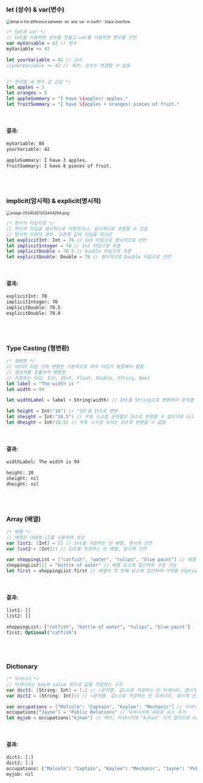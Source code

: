 ### let (상수) & var(변수)

<img src="https://i.stack.imgur.com/js8g1.png" alt="What is the difference between `let` and `var` in Swift? - Stack Overflow" style="zoom:67%;" />

<br/>

```swift
/* let와 var */
// let을 사용하면 상수를 만들고 var를 사용하면 변수를 선언
var myVariable = 42 // 변수
myVariable += 42

let yourVariable = 42 // 상수
//yourVariable += 42 // 에러: 상수는 변경할 수 없음


/* 문자열 내 변수 값 삽입 */
let apples = 3
let oranges = 5
let appleSummary = "I have \(apples) apples."
let fruitSummary = "I have \(apples + oranges) pieces of fruit."
```

<br/>

#### 결과:

```vb
myVariable: 84
yourVariable: 42

appleSummary: I have 3 apples.
fruitSummary: I have 8 pieces of fruit.
```

<br/>

<br/>

### implicit(암시적) & explicit(명시적)

<img src="https://github.com/silverpoodle/typora-images/blob/main/image-20240421202444294.png?raw=true" alt="image-20240421202444294.png" style="zoom:70%;" />

<br/>

```swift
/* 변수의 타입지정 */
// 변수의 타입을 명시적으로 지정하거나, 암시적으로 추론할 수 있음
// 암시적 지정의 경우, 오른쪽 값의 타입을 따라감
let explicitInt: Int = 70 // Int 타입으로 명시적으로 선언
let implicitInteger = 70 // Int 타입으로 추론
let implicitDouble = 70.5 // Double 타입으로 추론
let explicitDouble: Double = 70 // 명시적으로 Double 타입으로 선언
```

<br/>

#### 결과:

```vb
explicitInt: 70
implicitInteger: 70
implicitDouble: 70.5
explicitDouble: 70.0
```

<br/>

<br/>

### Type Casting (형변환)

```swift
/* 형변환 */
// 데이터 타입 간의 변환은 기본적으로 좌우 타입이 동일해야 함함
// 생성자를 호출하여 변환환
// 지원하는 타입: Int, UInt, Float, Double, String, Bool
let label = "The width is "
let width = 94

let widthLabel = label + String(width) // Int를 String으로 변환하여 문자열 연결

let height = Int("10") // "10"을 Int로 변환
let sheight = Int("10.5") // 부동 소수점 문자열은 Int로 변환할 수 없으므로 nil 반환
let dheight = Int(10.5) // 부동 소수점 숫자는 Int로 변환할 수 없음
```

<br/>

#### 결과:

```vb
widthLabel: The width is 94

height: 10
sheight: nil
dheight: nil
```



<br/>

<br/>

### Array (배열)

```swift
/* 배열 */
// 배열은 대괄호 []를 사용하여 생성
var list1: [Int] = [] // Int를 저장하는 빈 배열, 명시적 선언
var list2 = [Int]() // Int를 저장하는 빈 배열, 암시적 선언

var shoppingList = ["catfish", "water", "tulips", "blue paint"] // 배열 초기화, 암시적 선언
shoppingList[1] = "bottle of water" // 배열 요소에 접근하여 수정 가능
let first = shoppingList.first // 배열의 첫 번째 요소에 접근하여 가져옴 (Optional 타입)
```

<br/>

#### 결과:

```vb
list1: []
list2: []

shoppingList: ["catfish", "bottle of water", "tulips", "blue paint"]
first: Optional("catfish")
```



<br/>

<br/>

### Dictionary

```swift
/* 딕셔너리 */
// 딕셔너리는 key와 value 쌍으로 값을 저장하는 구조
var dict1: [String: Int] = [:] // <문자열, 값>으로 저장하는 빈 딕셔너리, 명시적 선언
var dict2 = [String: Int]() // <문자열, 값>으로 저장하는 빈 딕셔너리, 암시적 선언

var occupations = ["Malcolm": "Captain", "Kaylee": "Mechanic"] // 딕셔너리 초기화
occupations["Jayne"] = "Public Relations" // 딕셔너리에 새로운 요소 추가
let myjob = occupations["kjhan"] // 에러, 딕셔너리에 "kjhan" 키가 없으므로 nil 반환
```

<br/>

#### 결과:

```vb
dict1: [:]
dict2: [:]
occupations: ["Malcolm": "Captain", "Kaylee": "Mechanic", "Jayne": "Public Relations"]
myjob: nil
```

